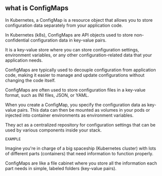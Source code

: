 ## what is ConfigMaps


In Kubernetes, a ConfigMap is a resource object that allows you to store configuration data separately from your application code. 

In Kubernetes (k8s), ConfigMaps are API objects used to store non-confidential configuration data in key-value pairs.

It is a key-value store where you can store configuration settings, environment variables, or any other configuration-related data that your application needs. 

ConfigMaps are typically used to decouple configuration from application code, making it easier to manage and update configurations without changing the code itself.

ConfigMaps are often used to store configuration files in a key-value format, such as INI files, JSON, or YAML. 

When you create a ConfigMap, you specify the configuration data as key-value pairs. This data can then be mounted as volumes in your pods or injected into container environments as environment variables.

They act as a centralized repository for configuration settings that can be used by various components inside your stack.

`EXAMPLE `

Imagine you're in charge of a big spaceship (Kubernetes cluster) with lots of different parts (containers) that need information to function properly. 

ConfigMaps are like a file cabinet where you store all the information each part needs in simple, labeled folders (key-value pairs).
